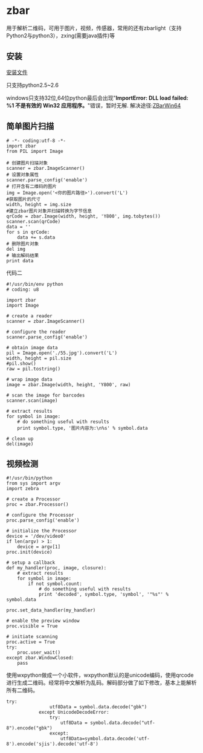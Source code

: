 # zbar

用于解析二维码，可用于图片，视频，传感器，常用的还有zbarlight（支持Python2与python3），zxing(需要java插件)等

## 安装

[安装文件](https://pypi.python.org/pypi/zbar/0.10)

只支持python2.5~2.6

windows只支持32位,64位python最后会出现"**ImportError: DLL load failed: %1 不是有效的 Win32 应用程序。**"错误，暂时无解. 解决途径:[ZBarWin64](https://link.jianshu.com/?t=https://github.com/NaturalHistoryMuseum/ZBarWin64)

## 简单图片扫描

```
# -*- coding:utf-8 -*-
import zbar
from PIL import Image
  
# 创建图片扫描对象
scanner = zbar.ImageScanner()
# 设置对象属性
scanner.parse_config('enable')  
# 打开含有二维码的图片
img = Image.open('<你的图片路径>').convert('L')
#获取图片的尺寸
width, height = img.size  
#建立zbar图片对象并扫描转换为字节信息
qrCode = zbar.Image(width, height, 'Y800', img.tobytes())
scanner.scan(qrCode)  
data = ''
for s in qrCode:
    data += s.data  
# 删除图片对象
del img  
# 输出解码结果
print data
```

代码二

```
#!/usr/bin/env python  
# coding: u8  
  
import zbar  
import Image  
  
# create a reader  
scanner = zbar.ImageScanner()  
  
# configure the reader  
scanner.parse_config('enable')  
  
# obtain image data  
pil = Image.open('./55.jpg').convert('L')  
width, height = pil.size  
#pil.show()  
raw = pil.tostring()  
  
# wrap image data  
image = zbar.Image(width, height, 'Y800', raw)  
  
# scan the image for barcodes  
scanner.scan(image)  
  
# extract results  
for symbol in image:  
    # do something useful with results  
    print symbol.type, '图片内容为:\n%s' % symbol.data  
  
# clean up  
del(image)  
```

## 视频检测

```
#!/usr/bin/python  
from sys import argv  
import zebra  
  
# create a Processor  
proc = zbar.Processor()  
  
# configure the Processor  
proc.parse_config('enable')  
  
# initialize the Processor  
device = '/dev/video0'  
if len(argv) > 1:  
    device = argv[1]  
proc.init(device)  
  
# setup a callback  
def my_handler(proc, image, closure):  
    # extract results  
    for symbol in image:  
        if not symbol.count:  
            # do something useful with results  
            print 'decoded', symbol.type, 'symbol', '"%s"' % symbol.data  
  
proc.set_data_handler(my_handler)  
  
# enable the preview window  
proc.visible = True  
  
# initiate scanning  
proc.active = True  
try:  
    proc.user_wait()  
except zbar.WindowClosed:  
    pass  
```

使用wxpython做成一个小软件，wxpython默认的是unicode编码，使用qrcode进行生成二维码。经常将中文解析为乱码。解码部分做了如下修改，基本上能解析所有二维码。

```
try:   
                utf8Data = symbol.data.decode("gbk")   
            except UnicodeDecodeError:   
                try:  
                    utf8Data = symbol.data.decode("utf-8").encode("gbk")  
                except:  
                    utf8Data=symbol.data.decode('utf-8').encode('sjis').decode('utf-8')   
```









